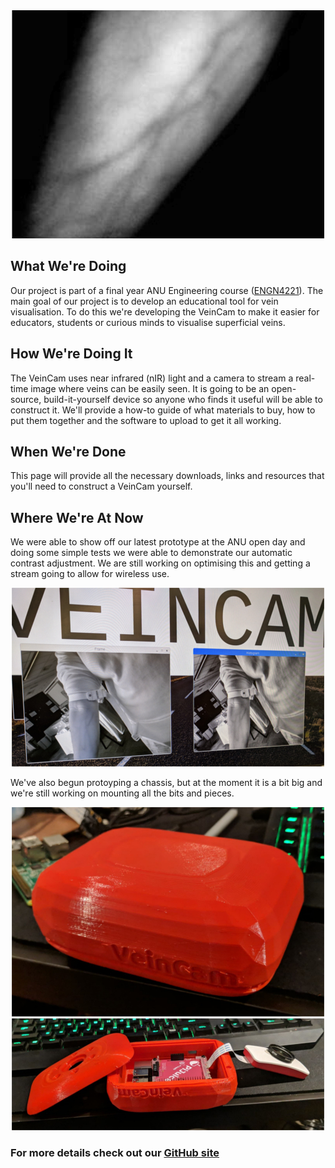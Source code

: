 <div style="text-align:center"><img src ="images/progress-images/test-stream-result-3-crop.png" /></div>

## What We're Doing
Our project is part of a final year ANU Engineering course ([ENGN4221](https://eng.anu.edu.au/courses/engn4221/project/)). The main goal of our project is to develop an educational tool for vein visualisation. To do this we're developing the VeinCam to make it easier for educators, students or curious minds to visualise superficial veins.

## How We're Doing It
The VeinCam uses near infrared (nIR) light and a camera to stream a real-time image where veins can be easily seen. It is going to be an open-source, build-it-yourself device so anyone who finds it useful will be able to construct it. We'll provide a how-to guide of what materials to buy, how to put them together and the software to upload to get it all working.

## When We're Done
This page will provide all the necessary downloads, links and resources that you'll need to construct a VeinCam yourself.

## Where We're At Now
We were able to show off our latest prototype at the ANU open day and doing some simple tests we were able to demonstrate our automatic contrast adjustment. We are still working on optimising this and getting a stream going to allow for wireless use.

<div style="text-align:center"><img src ="images/progress-images/open-day-test-crop.jpg" /></div>

We've also begun protoyping a chassis, but at the moment it is a bit big and we're still working on mounting all the bits and pieces.

<div style="text-align:center"><img src ="images/prototype/prototype-2-crop.jpg" /></div>

<div style="text-align:center"><img src ="images/prototype/prototype-2-open-crop.jpg" /></div>

### For more details check out our [GitHub site](https://github.com/chrisbodger/VeinCam)
